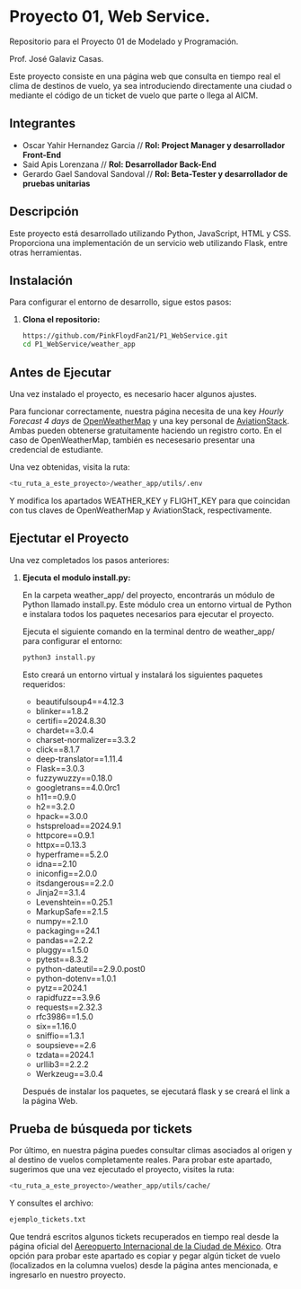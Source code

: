 # Proyecto 01, Web Service.

Repositorio para el Proyecto 01 de Modelado y Programación.

Prof. José Galaviz Casas.

Este proyecto consiste en una página web que consulta en tiempo real el clima de destinos de vuelo, ya sea introduciendo directamente una ciudad o mediante el código de un ticket de vuelo que parte o llega al AICM. 

## Integrantes

+ Oscar Yahir Hernandez Garcia // **Rol: Project Manager y desarrollador Front-End** 
+ Said Apis Lorenzana // **Rol: Desarrollador Back-End**
+ Gerardo Gael Sandoval Sandoval // **Rol: Beta-Tester y desarrollador de pruebas unitarias** 

## Descripción

Este proyecto está desarrollado utilizando Python, JavaScript, HTML y CSS. Proporciona una implementación de un servicio web utilizando Flask, entre otras herramientas.

## Instalación

Para configurar el entorno de desarrollo, sigue estos pasos:

1. **Clona el repositorio:**

   ```Bash
   https://github.com/PinkFloydFan21/P1_WebService.git
   cd P1_WebService/weather_app
   ```

## Antes de Ejecutar

Una vez instalado el proyecto, es necesario hacer algunos ajustes. 

Para funcionar correctamente, nuestra página necesita de una key *Hourly Forecast 4 days* de [OpenWeatherMap](https://openweathermap.org/api) y una key personal de [AviationStack](https://aviationstack.com/). 
Ambas pueden obtenerse gratuitamente haciendo un registro corto. En el caso de OpenWeatherMap, también es necesesario presentar una credencial de estudiante. 

Una vez obtenidas, visita la ruta:

```bash
<tu_ruta_a_este_proyecto>/weather_app/utils/.env
```
Y modifica los apartados WEATHER_KEY y FLIGHT_KEY para que coincidan con tus claves de OpenWeatherMap y AviationStack, respectivamente.

## Ejectutar el Proyecto

Una vez completados los pasos anteriores:

1. **Ejecuta el modulo install.py:**

   En la carpeta weather_app/ del proyecto, encontrarás un módulo de Python llamado install.py. Este módulo crea un entorno virtual de Python e instalara todos los paquetes necesarios para ejecutar el proyecto.
   
   Ejecuta el siguiente comando en la terminal dentro de weather_app/ para configurar el entorno:
   
   ```bash
   python3 install.py
   ```
   
   Esto creará un entorno virtual y instalará los siguientes paquetes requeridos:
   
   * beautifulsoup4==4.12.3
   * blinker==1.8.2
   * certifi==2024.8.30
   * chardet==3.0.4
   * charset-normalizer==3.3.2
   * click==8.1.7
   * deep-translator==1.11.4
   * Flask==3.0.3
   * fuzzywuzzy==0.18.0
   * googletrans==4.0.0rc1
   * h11==0.9.0
   * h2==3.2.0
   * hpack==3.0.0
   * hstspreload==2024.9.1
   * httpcore==0.9.1
   * httpx==0.13.3
   * hyperframe==5.2.0
   * idna==2.10
   * iniconfig==2.0.0
   * itsdangerous==2.2.0
   * Jinja2==3.1.4
   * Levenshtein==0.25.1
   * MarkupSafe==2.1.5
   * numpy==2.1.0
   * packaging==24.1
   * pandas==2.2.2
   * pluggy==1.5.0
   * pytest==8.3.2
   * python-dateutil==2.9.0.post0
   * python-dotenv==1.0.1
   * pytz==2024.1
   * rapidfuzz==3.9.6
   * requests==2.32.3
   * rfc3986==1.5.0
   * six==1.16.0
   * sniffio==1.3.1
   * soupsieve==2.6
   * tzdata==2024.1
   * urllib3==2.2.2
   * Werkzeug==3.0.4

   Después de instalar los paquetes, se ejecutará flask y se creará el link a la página Web.

##  **Prueba de búsqueda por tickets**

Por último, en nuestra página puedes consultar climas asociados al origen y al destino de vuelos completamente reales. Para probar este apartado, sugerimos que una vez ejecutado el proyecto, visites la ruta:

```bash
<tu_ruta_a_este_proyecto>/weather_app/utils/cache/
```
Y consultes el archivo:

```bash
ejemplo_tickets.txt
```
Que tendrá escritos algunos tickets recuperados en tiempo real desde la página oficial del [Aereopuerto Internacional de la Ciudad de México](https://www.aicm.com.mx/pasajeros/vuelos
). Otra opción para probar este apartado es copiar y pegar algún ticket de vuelo (localizados en la columna vuelos) desde la página antes mencionada, e ingresarlo en nuestro proyecto.



